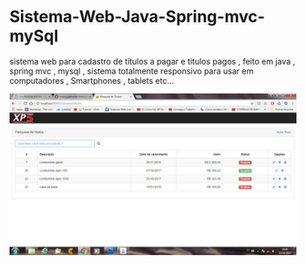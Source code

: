 # Sistema-Web-Java-Spring-mvc-mySql
sistema web para cadastro de títulos a pagar e titulos pagos , feito em java , spring mvc , mysql , sistema totalmente responsivo para usar em computadores , Smartphones , tablets etc...

<img src="https://github.com/marciojsalmeida/Sistema-Web-Java-Spring-mvc-mySql/blob/master/titulos.jpg" />
